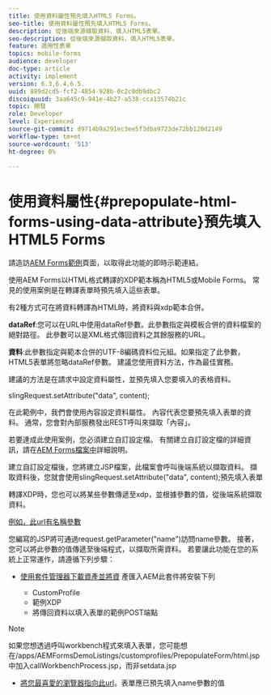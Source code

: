 ```yaml
---
title: 使用資料屬性預先填入HTML5 Forms。
seo-title: 使用資料屬性預先填入HTML5 Forms。
description: 從後端來源擷取資料，填入HTML5表單。
seo-description: 從後端來源擷取資料，填入HTML5表單。
feature: 適用性表單
topics: mobile-forms
audience: developer
doc-type: article
activity: implement
version: 6.3,6.4,6.5.
uuid: 889d2cd5-fcf2-4854-928b-0c2c0db9dbc2
discoiquuid: 3aa645c9-941e-4b27-a538-cca13574b21c
topic: 開發
role: Developer
level: Experienced
source-git-commit: d9714b9a291ec3ee5f3dba9723de72bb120d2149
workflow-type: tm+mt
source-wordcount: '513'
ht-degree: 0%

---
```



# 使用資料屬性{#prepopulate-html-forms-using-data-attribute}預先填入HTML5 Forms

請造訪[AEM Forms範例](https://forms.enablementadobe.com/content/samples/samples.html?query=0)頁面，以取得此功能的即時示範連結。

使用AEM Forms以HTML格式轉譯的XDP範本稱為HTML5或Mobile Forms。 常見的使用案例是在轉譯表單時預先填入這些表單。

有2種方式可在將資料轉譯為HTML時，將資料與xdp範本合併。

**dataRef**:您可以在URL中使用dataRef參數。此參數指定與模板合併的資料檔案的絕對路徑。 此參數可以是XML格式傳回資料之其餘服務的URL。

**資料**:此參數指定與範本合併的UTF-8編碼資料位元組。如果指定了此參數，HTML5表單將忽略dataRef參數。 建議您使用資料方法，作為最佳實務。

建議的方法是在請求中設定資料屬性，並預先填入您要填入的表格資料。

slingRequest.setAttribute(&quot;data&quot;, content);

在此範例中，我們會使用內容設定資料屬性。 內容代表您要預先填入表單的資料。 通常，您會對內部服務發出REST呼叫來擷取「內容」。

若要達成此使用案例，您必須建立自訂設定檔。 有關建立自訂設定檔的詳細資訊，請在[AEM Forms檔案中](https://helpx.adobe.com/aem-forms/6/html5-forms/custom-profile.html)詳細說明。

建立自訂設定檔後，您將建立JSP檔案，此檔案會呼叫後端系統以擷取資料。 擷取資料後，您就會使用slingRequest.setAttribute(&quot;data&quot;, content);預先填入表單

轉譯XDP時，您也可以將某些參數傳遞至xdp，並根據參數的值，從後端系統擷取資料。

[例如，此url有名稱參數](http://localhost:4502/content/dam/formsanddocuments/PrepopulateMobileForm.xdp/jcr:content?name=john)

您編寫的JSP將可通過request.getParameter(&quot;name&quot;)訪問name參數。 接著，您可以將此參數的值傳遞至後端程式，以擷取所需資料。
若要讓此功能在您的系統上正常運作，請遵循下列步驟：

* [使用套件管理器下載資產並將資](assets/prepopulatemobileform.zip)
產匯入AEM此套件將安裝下列

   * CustomProfile
   * 範例XDP
   * 將傳回資料以填入表單的範例POST端點

>[!NOTE]
>
>如果您想透過呼叫workbench程式來填入表單，您可能想在/apps/AEMFormsDemoListings/customprofiles/PrepopulateForm/html.jsp中加入callWorkbenchProcess.jsp，而非setdata.jsp

* [將您最喜愛的瀏覽器指向此url](http://localhost:4502/content/dam/formsanddocuments/PrepopulateMobileForm.xdp/jcr:content?name=Adobe%20Systems)。表單應已預先填入name參數的值
